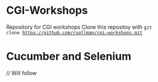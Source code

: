 # CGI-Workshops
Repository for CGI workshops
Clone this repositoy with <code>git clone https://github.com/rsollman/cgi-workshops.git</code>


# Cucumber and Selenium
// Will follow

